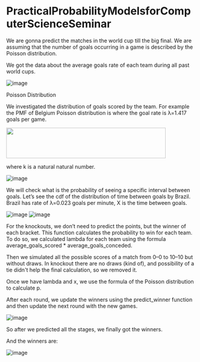 # PracticalProbabilityModelsforComputerScienceSeminar
We are gonna predict the matches in the world cup till the big final. We are assuming that the number of goals occurring in a game is described by the Poisson distribution. 

We got the data about the average goals rate of each team during all past world cups.  

![image](https://user-images.githubusercontent.com/62726511/205758207-be29e403-c253-4460-b88a-90bc7f22c537.png)

Poisson Distribution

We investigated the distribution of goals scored by the team.
For example the PMF of Belgium Poisson distribution is where the goal rate is  λ=1.417 goals per game.

<img src="https://user-images.githubusercontent.com/62726511/205758458-63ef5b61-6cc9-4242-b3b9-3d2f6b471885.png" width="423" height="81">

where k is a natural natural number.

![image](https://user-images.githubusercontent.com/62726511/205758494-121e1cf5-d797-4c88-a378-1b9c16ca6db2.png )

We will check what is the probability of seeing a specific interval between goals.
Let’s see the cdf of the distribution of time between goals by Brazil.
Brazil has rate of λ=0.023 goals per minute, X is the time between goals.

![image](https://user-images.githubusercontent.com/62726511/205760068-fb68d115-3134-41e8-baef-0c3e6e7aad3a.png)
![image](https://user-images.githubusercontent.com/62726511/205760159-fb2dc62e-f2c3-431f-8e17-743c8764265b.png)

For the knockouts, we don’t need to predict the points, but the winner of each bracket. This function calculates the probability to win for each team. To do so, we calculated lambda for each team using the formula average_goals_scored * average_goals_conceded.

Then we simulated all the possible scores of a match from 0–0 to 10–10 but without draws. In knockout there are no draws (kind of), and possibility of a tie didn't help the final calculation, so we removed it.

Once we have lambda and x, we use the formula of the Poisson distribution to calculate p.

After each round, we update the winners using the predict_winner function and then update the next round with the new games.

![image](https://user-images.githubusercontent.com/62726511/205760238-abf1ae00-db23-4a17-9938-3b42c154ae5e.png)

So after we predicted all the stages, we finally got the winners.

And the winners are:

![image](https://user-images.githubusercontent.com/62726511/205760422-60344d00-f696-4949-8e07-707f8cfe7fae.png)
